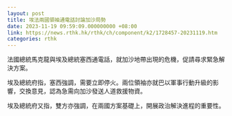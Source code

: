 ```yaml
---
layout: post
title: 埃法兩國領袖通電話討論加沙局勢
date: 2023-11-19 09:59:09.000000000 +08:00
link: https://news.rthk.hk/rthk/ch/component/k2/1728457-20231119.htm
categories: rthk
---
```


法國總統馬克龍與埃及總統塞西通電話，就加沙地帶出現的危機，促請尋求緊急解決方案。

埃及總統府指，塞西強調，需要立即停火。兩位領袖亦就巴以軍事行動升級的影響，交換意見，認為急需向加沙發送人道救援物資。

埃及總統府又指，雙方亦強調，在兩國方案基礎上，開展政治解決進程的重要性。
